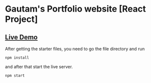 # Gautam's Portfolio website [React Project]

## [Live Demo](www.singhgautam.com)

After getting the starter files, you need to go the file directory and run

```shell
npm install
```

and after that start the live server.

```shell
npm start
```
